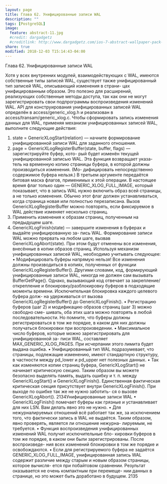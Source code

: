 ```yaml
---
layout: page
title: Глава 62. Унифицированные записи WAL
description: ""
tags: [PostgreSQL]
image:
  feature: abstract-11.jpg
  #credit: dargadgetz
  #creditlink: http://www.dargadgetz.com/ios-7-abstract-wallpaper-pack-for-iphone-5-and-ipod-touch-retina/
share: true
modified: 2018-12-03 T15:14:43-04:00
---
```

Глава 62. Унифицированные записи WAL

Хотя у всех внутренних модулей, взаимодействующих с WAL, имеются собственные типы записей
WAL, существует также унифицированный тип записей WAL, описывающий изменения в страни-
цах унифицированным образом. Это полезно для расширений, реализующих собственные методы
доступа, так как они не могут зарегистрировать свои подпрограммы воспроизведения изменений
WAL.
API для конструирования унифицированных записей WAL определён в access/generic_xlog.h и
реализован в access/transam/generic_xlog.c.
Чтобы сформировать запись изменения данных для WAL, применяя механизм унифицированных
записей WAL, выполните следующие действия:
1. state = GenericXLogStart(relation) — начните формирование унифицированной записи WAL
для заданного отношения.
2. page = GenericXLogRegisterBuffer(state, buffer, flags) — зарегистрируйте буфер, кото-
рый будет изменён текущей унифицированной записью WAL. Эта функция возвращает указа-
тель на временную копию страницы буфера, в которой должны производиться изменения. (Мо-
дифицировать непосредственно содержимое буфера нельзя.) В третьем аргументе передаётся
битовая маска флагов, применимых к этой операции. В настоящее время флаг только один —
GENERIC_XLOG_FULL_IMAGE, который показывает, что в запись WAL нужно включить образ всей
страницы, а не только изменения. Обычно этот флаг должен устанавливаться, когда страница
новая или полностью перезаписана. Вызов GenericXLogRegisterBuffer можно повторять, если
фиксируемое в WAL действие изменяет несколько страниц.
3. Применить изменения к образам страниц, полученным на предыдущем шаге.
4. GenericXLogFinish(state) — завершите изменения в буферах и выдайте унифицированную за-
пись WAL.
Формирование записи WAL можно прервать на любом шаге, вызвав GenericXLogAbort(state). При
этом будут отменены все изменения, внесённые в копии образов страниц.
Используя механизм унифицированных записей WAL, необходимо учитывать следующее:
• Модифицировать буферы напрямую нельзя! Все изменения должны производиться в копиях,
полученных от функции GenericXLogRegisterBuffer(). Другими словами, код, формирующий
унифицированные записи WAL, никогда не должен сам вызывать BufferGetPage(). Однако,
вызывающий код отвечает за закрепление/открепление и блокировку/разблокировку буферов
в подходящие моменты времени. Исключительная блокировка каждого целевого буфера долж-
на удерживаться от вызова GenericXLogRegisterBuffer() до GenericXLogFinish().
• Регистрацию буферов (шаг 2) и модификацию образов страниц (шаг 3) можно свободно сме-
шивать, оба этих шага можно повторять в любой последовательности. Но помните, что буферы
должны регистрироваться в том же порядке, в каком для них должны получаться блокировки
при воспроизведении.
• Максимальное число буферов, которые можно зарегистрировать для унифицированной за-
писи WAL, составляет MAX_GENERIC_XLOG_PAGES. При исчерпании этого лимита будет выдана
ошибка.
• Унифицированный тип WAL подразумевает, что страницы, подлежащие изменению, имеют
стандартную структуру, в частности между pd_lower и pd_upper нет полезных данных.
• Так как изменяются копии страниц буфера, GenericXLogStart() не начинает критическую
секцию. Таким образом вы можете безопасно выделять память, выдать ошибку и т. п. между
GenericXLogStart() и GenericXLogFinish(). Единственная фактическая критическая секция
присутствует внутри GenericXLogFinish(). При выходе по ошибке так же не нужно заботить-
ся о вызове GenericXLogAbort().
2134Унифицированные записи WAL
• GenericXLogFinish() помечает буферы как грязные и устанавливает для них LSN. Вам делать
явно это не нужно.
• Для нежурналируемых отношений всё работает так же, за исключением того, что фактически
запись в WAL не выдаётся. Таким образом, явно проверять, является ли отношение нежурна-
лируемым, не требуется.
• Функция воспроизведения унифицированных изменений WAL получит исключительные бло-
кировки буферов в том же порядке, в каком они были зарегистрированы. После воспроизведе-
ния всех изменений блокировки в том же порядке и освобождаются.
• Если для регистрируемого буфера не задаётся GENERIC_XLOG_FULL_IMAGE, унифицированная
запись WAL содержит различие между старым и новым образом страницы, которое вычисля-
ется при побайтовом сравнении. Результат оказывается не очень компактным при перемеще-
нии данных в странице, но это может быть доработано в будущем.
2135
